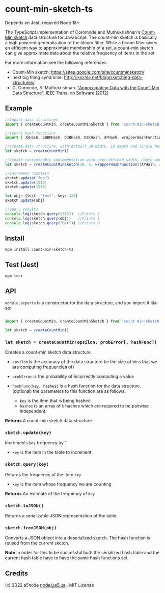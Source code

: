 count-min-sketch-ts
================
Depends on Jest, required Node 18+

The TypeScript implementation of Coromode and Muthukrishnan's [Count-Min sketch](http://en.wikipedia.org/wiki/Count-Min_sketch) data structure for JavaScript.  The count-min sketch is basically a high powered generalization of the bloom filter.  While a bloom filter gives an efficient way to approximate membership of a set, a count-min sketch can give approximate data about the relative frequency of items in the set.

For more information see the following references:

* Count-Min sketch:  https://sites.google.com/site/countminsketch/
* next big thing syndrome: http://lkozma.net/blog/sketching-data-structures/
* G. Cormode, S. Muthukrishnan. ["Approximating Data with the Count-Min Data Structure"](http://dimacs.rutgers.edu/~graham/pubs/papers/cmsoft.pdf).  IEEE Trans. on Software (2012)

## Example

```typescript
//Import data structures
import { createCountMin, createCountMinSketch } from 'count-min-sketch-ts'

//Import hash functions
import { JSHash, SDBMHash, DJBHash, DEKHash, APHash, wrapperHashFunction } from 'count-min-sketch-ts'

//Create data structure, with default 28 width, 10 depth and single hash ('k-hash') function used
let sketch = createCountMin()

//Create customizable implementation with user-defined width, depth and set of hash functions (each raw in table calculated with different hash function)
let sketch = createCountMinSketch(10, 6, wrapperHashFunction([APHash, JSHash, SDBMHash, DJBHash, DEKHash]))

//Increment counters
sketch.update("foo")
sketch.update(1515)
sketch.update(1515)

let obj= {test: "test", key: 123}
sketch.update(obj)

//Query results
console.log(sketch.query(1515))  //Prints 2
console.log(sketch.query(obj))   //Prints 1
console.log(sketch.query("bar")) //Prints 0
```

## Install

    npm install count-min-sketch-ts

## Test (Jest)

    npm test
    
## API

`module.exports` is a constructor for the data structure, and you import it like so:

```typescript

import { createCountMin, createCountMinSketch } from 'count-min-sketch-ts'

let sketch = createCountMin()
```

### `let sketch = createCountMin(epsilon, probError[, hashFunc])`
Creates a count-min sketch data structure.

* `epsilon` is the accuracy of the data structure (ie the size of bins that we are computing frequencies of)
* `probError` is the probability of incorrectly computing a value
* `hashFunc(key, hashes)` is a hash function for the data structure. (optional)  the parameters to this function are as follows:

    + `key` is the item that is being hashed
    + `hashes` is an array of `k` hashes which are required to be pairwise independent.

**Returns** A count-min sketch data structure

### `sketch.update(key)`
Increments `key` frequency by 1

* `key` is the item in the table to increment.


### `sketch.query(key)`
Returns the frequency of the item `key`

* `key` is the item whose frequency we are counting

**Returns** An estimate of the frequency of `key`

### `sketch.toJSON()`
Returns a serializable JSON representation of the table.

### `sketch.fromJSON(obj)`
Converts a JSON object into a deserialized sketch.  The hash function is reused from the current sketch.  

**Note** In order for this to be successful both the serialized hash table and the current hash table have to have the same hash functions set.

## Credits
(c) 2022 a5node node@a5.ua . MIT License